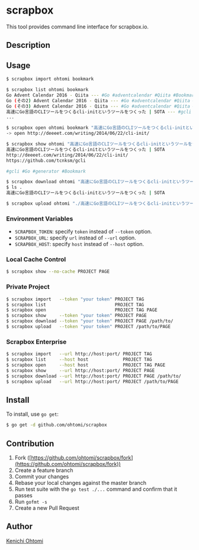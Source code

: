 # scrapbox

This tool provides command line interface for scrapbox.io.

## Description

## Usage

```bash
$ scrapbox import ohtomi bookmark

$ scrapbox list ohtomi bookmark
Go Advent Calendar 2016 - Qiita --- #Go #adventcalendar #Qiita #Bookmark
Go (その2) Advent Calendar 2016 - Qiita --- #Go #adventcalendar #Qiita #Bookmark
Go (その3) Advent Calendar 2016 - Qiita --- #Go #adventcalendar #Qiita #Bookmark
高速にGo言語のCLIツールをつくるcli-initというツールをつくった | SOTA --- #gcli #Go #generator #Bookmark
...

$ scrapbox open ohtomi bookmark "高速にGo言語のCLIツールをつくるcli-initというツールをつくった | SOTA"
-> open http://deeeet.com/writing/2014/06/22/cli-init/

$ scrapbox show ohtomi "高速にGo言語のCLIツールをつくるcli-initというツールをつくった | SOTA"
高速にGo言語のCLIツールをつくるcli-initというツールをつくった | SOTA
http://deeeet.com/writing/2014/06/22/cli-init/
https://github.com/tcnksm/gcli

#gcli #Go #generator #Bookmark

$ scrapbox download ohtomi "高速にGo言語のCLIツールをつくるcli-initというツールをつくった | SOTA" ./
$ ls .
高速にGo言語のCLIツールをつくるcli-initというツールをつくった | SOTA

$ scrapbox upload ohtomi "./高速にGo言語のCLIツールをつくるcli-initというツールをつくった | SOTA"
```

### Environment Variables

- `SCRAPBOX_TOKEN`: specify `token` instead of `--token` option.
- `SCRAPBOX_URL`: specify `url` instead of `--url` option.
- `SCRAPBOX_HOST`: specify `host` instead of `--host` option.

### Local Cache Control

```bash
$ scrapbox show --no-cache PROJECT PAGE
```

### Private Project

```bash
$ scrapbox import   --token "your token" PROJECT TAG
$ scrapbox list                          PROJECT TAG
$ scrapbox open                          PROJECT TAG PAGE
$ scrapbox show     --token "your token" PROJECT PAGE
$ scrapbox download --token "your token" PROJECT PAGE /path/to/
$ scrapbox upload   --token "your token" PROJECT /path/to/PAGE
```

### Scrapbox Enterprise

```bash
$ scrapbox import   --url http://host:port/ PROJECT TAG
$ scrapbox list     --host host             PROJECT TAG
$ scrapbox open     --host host             PROJECT TAG PAGE
$ scrapbox show     --url http://host:port/ PROJECT PAGE
$ scrapbox download --url http://host:port/ PROJECT PAGE /path/to/
$ scrapbox upload   --url http://host:port/ PROJECT /path/to/PAGE
```

## Install

To install, use `go get`:

```bash
$ go get -d github.com/ohtomi/scrapbox
```

## Contribution

1. Fork ([https://github.com/ohtomi/scrapbox/fork](https://github.com/ohtomi/scrapbox/fork))
1. Create a feature branch
1. Commit your changes
1. Rebase your local changes against the master branch
1. Run test suite with the `go test ./...` command and confirm that it passes
1. Run `gofmt -s`
1. Create a new Pull Request

## Author

[Kenichi Ohtomi](https://github.com/ohtomi)
